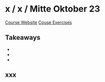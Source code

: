 # x / x / Mitte Oktober 23

[Course Website](https://btholt.github.io/complete-intro-to-realtime/)
[Couse Exercises](https://github.com/btholt/realtime-exercises)

## Takeaways

+
+
+

## xxx
